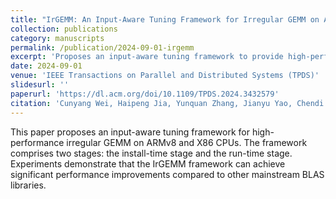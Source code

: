 ```yaml
---
title: "IrGEMM: An Input-Aware Tuning Framework for Irregular GEMM on ARM and X86 CPUs"
collection: publications
category: manuscripts
permalink: /publication/2024-09-01-irgemm
excerpt: 'Proposes an input-aware tuning framework to provide high-performance irregular GEMM on ARM and X86 CPUs.'
date: 2024-09-01
venue: 'IEEE Transactions on Parallel and Distributed Systems (TPDS)'
slidesurl: ''
paperurl: 'https://dl.acm.org/doi/10.1109/TPDS.2024.3432579'
citation: 'Cunyang Wei, Haipeng Jia, Yunquan Zhang, Jianyu Yao, Chendi Li, Wenxuan Cao. (2024). &quot;IrGEMM: An Input-Aware Tuning Framework for Irregular GEMM on ARM and X86 CPUs.&quot; <i>IEEE TPDS</i>. 35(9): 1672-1689.'
---
```


This paper proposes an input-aware tuning framework for high-performance irregular GEMM on ARMv8 and X86 CPUs. The framework comprises two stages: the install-time stage and the run-time stage. Experiments demonstrate that the IrGEMM framework can achieve significant performance improvements compared to other mainstream BLAS libraries.
